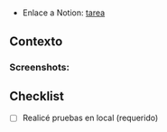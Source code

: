 # <!-- Título de la tarea -->

- Enlace a Notion: [tarea](enlace)

## Contexto

<!-- ¿Qué funcionalidad nueva se agrega o se cambia? -->

### Screenshots: <!-- Si aplica a la tarea, cómo queda, qué es lo nuevo -->

<!-- ¿Qué bug se corrige?

### Pasos para reproducir / Comportamiento actual

### Comportamiento esperado (corregido en este PR)
-->

<!-- esta sección no se debe eliminar -->

## Checklist

- [ ] Realicé pruebas en local (requerido)
